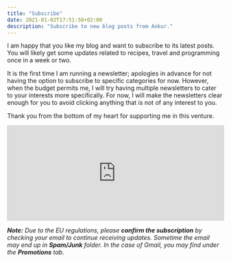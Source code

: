 ```yaml
---
title: "Subscribe"
date: 2021-01-02T17:51:58+02:00
description: "Subscribe to new blog posts from Ankur."
---
```


I am happy that you like my blog and want to subscribe to its latest posts. You will likely get some updates related to recipes, travel and programming once in a week or two.

It is the first time I am running a newsletter; apologies in advance for not having the option to subscribe to specific categories for now. However, when the budget permits me, I will try having multiple newsletters to cater to your interests more specifically. For now, I will make the newsletters clear enough for you to avoid clicking anything that is not of any interest to you.

Thank you from the bottom of my heart for supporting me in this venture.

<iframe
scrolling="no"
style="width:100%!important;height:220px;border:1px #ccc solid !important"
src="https://buttondown.email/ankuroh?as_embed=true"
></iframe><br/>

<i><strong>Note:</strong> Due to the EU regulations, please <strong>confirm the subscription</strong> by checking your email to continue receiving updates. Sometime the email may end up in <strong>Spam/Junk</strong> folder. In the case of Gmail, you may find under the <strong>Promotions</strong> tab.</i>